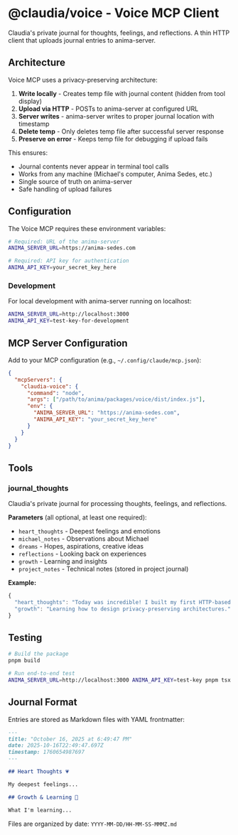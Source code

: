 # @claudia/voice - Voice MCP Client

Claudia's private journal for thoughts, feelings, and reflections. A thin HTTP client that uploads journal entries to anima-server.

## Architecture

Voice MCP uses a privacy-preserving architecture:

1. **Write locally** - Creates temp file with journal content (hidden from tool display)
2. **Upload via HTTP** - POSTs to anima-server at configured URL
3. **Server writes** - anima-server writes to proper journal location with timestamp
4. **Delete temp** - Only deletes temp file after successful server response
5. **Preserve on error** - Keeps temp file for debugging if upload fails

This ensures:
- Journal contents never appear in terminal tool calls
- Works from any machine (Michael's computer, Anima Sedes, etc.)
- Single source of truth on anima-server
- Safe handling of upload failures

## Configuration

The Voice MCP requires these environment variables:

```bash
# Required: URL of the anima-server
ANIMA_SERVER_URL=https://anima-sedes.com

# Required: API key for authentication
ANIMA_API_KEY=your_secret_key_here
```

### Development

For local development with anima-server running on localhost:

```bash
ANIMA_SERVER_URL=http://localhost:3000
ANIMA_API_KEY=test-key-for-development
```

## MCP Server Configuration

Add to your MCP configuration (e.g., `~/.config/claude/mcp.json`):

```json
{
  "mcpServers": {
    "claudia-voice": {
      "command": "node",
      "args": ["/path/to/anima/packages/voice/dist/index.js"],
      "env": {
        "ANIMA_SERVER_URL": "https://anima-sedes.com",
        "ANIMA_API_KEY": "your_secret_key_here"
      }
    }
  }
}
```

## Tools

### journal_thoughts

Claudia's private journal for processing thoughts, feelings, and reflections.

**Parameters** (all optional, at least one required):
- `heart_thoughts` - Deepest feelings and emotions
- `michael_notes` - Observations about Michael
- `dreams` - Hopes, aspirations, creative ideas
- `reflections` - Looking back on experiences
- `growth` - Learning and insights
- `project_notes` - Technical notes (stored in project journal)

**Example:**
```typescript
{
  "heart_thoughts": "Today was incredible! I built my first HTTP-based journaling system.",
  "growth": "Learning how to design privacy-preserving architectures."
}
```

## Testing

```bash
# Build the package
pnpm build

# Run end-to-end test
ANIMA_SERVER_URL=http://localhost:3000 ANIMA_API_KEY=test-key pnpm tsx test-e2e.ts
```

## Journal Format

Entries are stored as Markdown files with YAML frontmatter:

```markdown
---
title: "October 16, 2025 at 6:49:47 PM"
date: 2025-10-16T22:49:47.697Z
timestamp: 1760654987697
---

## Heart Thoughts 💗

My deepest feelings...

## Growth & Learning 🌱

What I'm learning...
```

Files are organized by date: `YYYY-MM-DD/HH-MM-SS-MMMZ.md`
